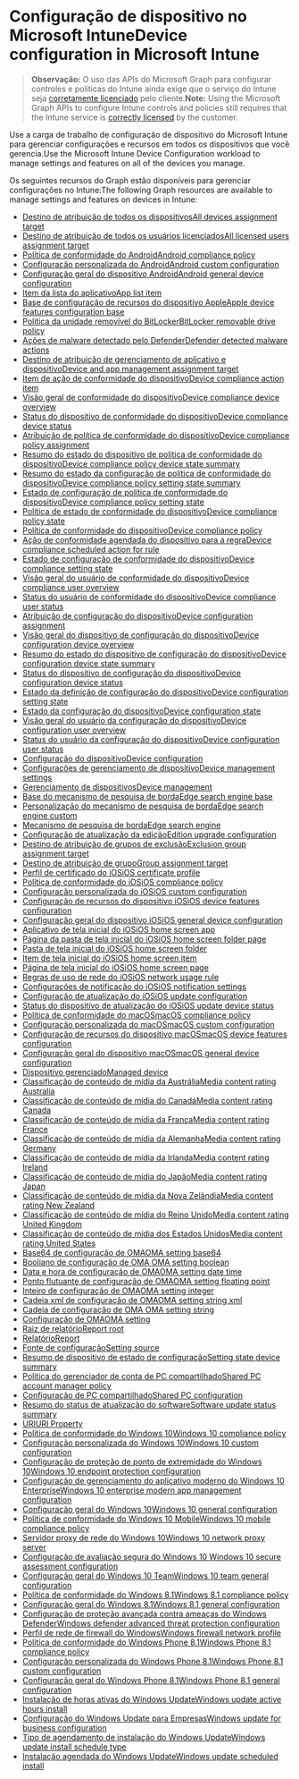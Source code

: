 # <a name="device-configuration-in-microsoft-intune"></a><span data-ttu-id="fba47-101">Configuração de dispositivo no Microsoft Intune</span><span class="sxs-lookup"><span data-stu-id="fba47-101">Device configuration in Microsoft Intune</span></span>

> <span data-ttu-id="fba47-102">**Observação:** O uso das APIs do Microsoft Graph para configurar controles e políticas do Intune ainda exige que o serviço do Intune seja [corretamente licenciado](https://www.microsoft.com/pt-BR/cloud-platform/microsoft-intune-pricing) pelo cliente.</span><span class="sxs-lookup"><span data-stu-id="fba47-102">**Note:** Using the Microsoft Graph APIs to configure Intune controls and policies still requires that the Intune service is [correctly licensed](https://www.microsoft.com/pt-BR/cloud-platform/microsoft-intune-pricing) by the customer.</span></span>

<span data-ttu-id="fba47-103">Use a carga de trabalho de configuração de dispositivo do Microsoft Intune para gerenciar configurações e recursos em todos os dispositivos que você gerencia.</span><span class="sxs-lookup"><span data-stu-id="fba47-103">Use the Microsoft Intune Device Configuration workload to manage settings and features on all of the devices you manage.</span></span>

<span data-ttu-id="fba47-104">Os seguintes recursos do Graph estão disponíveis para gerenciar configurações no Intune:</span><span class="sxs-lookup"><span data-stu-id="fba47-104">The following Graph resources are available to manage settings and features on devices in Intune:</span></span>

- [<span data-ttu-id="fba47-105">Destino de atribuição de todos os dispositivos</span><span class="sxs-lookup"><span data-stu-id="fba47-105">All devices assignment target</span></span>](intune_deviceconfig_alldevicesassignmenttarget.md)
- [<span data-ttu-id="fba47-106">Destino de atribuição de todos os usuários licenciados</span><span class="sxs-lookup"><span data-stu-id="fba47-106">All licensed users assignment target</span></span>](intune_deviceconfig_alllicensedusersassignmenttarget.md)
- [<span data-ttu-id="fba47-107">Política de conformidade do Android</span><span class="sxs-lookup"><span data-stu-id="fba47-107">Android compliance policy</span></span>](intune_deviceconfig_androidcompliancepolicy.md)
- [<span data-ttu-id="fba47-108">Configuração personalizada do Android</span><span class="sxs-lookup"><span data-stu-id="fba47-108">Android custom configuration</span></span>](intune_deviceconfig_androidcustomconfiguration.md)
- [<span data-ttu-id="fba47-109">Configuração geral do dispositivo Android</span><span class="sxs-lookup"><span data-stu-id="fba47-109">Android general device configuration</span></span>](intune_deviceconfig_androidgeneraldeviceconfiguration.md)
- [<span data-ttu-id="fba47-110">Item da lista do aplicativo</span><span class="sxs-lookup"><span data-stu-id="fba47-110">App list item</span></span>](intune_deviceconfig_applistitem.md)
- [<span data-ttu-id="fba47-111">Base de configuração de recursos do dispositivo Apple</span><span class="sxs-lookup"><span data-stu-id="fba47-111">Apple device features configuration base</span></span>](intune_deviceconfig_appledevicefeaturesconfigurationbase.md)
- [<span data-ttu-id="fba47-112">Política da unidade removível do BitLocker</span><span class="sxs-lookup"><span data-stu-id="fba47-112">BitLocker removable drive policy</span></span>](intune_deviceconfig_bitlockerremovabledrivepolicy.md)
- [<span data-ttu-id="fba47-113">Ações de malware detectado pelo Defender</span><span class="sxs-lookup"><span data-stu-id="fba47-113">Defender detected malware actions</span></span>](intune_deviceconfig_defenderdetectedmalwareactions.md)
- [<span data-ttu-id="fba47-114">Destino de atribuição de gerenciamento de aplicativo e dispositivo</span><span class="sxs-lookup"><span data-stu-id="fba47-114">Device and app management assignment target</span></span>](intune_deviceconfig_deviceandappmanagementassignmenttarget.md)
- [<span data-ttu-id="fba47-115">Item de ação de conformidade do dispositivo</span><span class="sxs-lookup"><span data-stu-id="fba47-115">Device compliance action item</span></span>](intune_deviceconfig_devicecomplianceactionitem.md)
- [<span data-ttu-id="fba47-116">Visão geral de conformidade do dispositivo</span><span class="sxs-lookup"><span data-stu-id="fba47-116">Device compliance device overview</span></span>](intune_deviceconfig_devicecompliancedeviceoverview.md)
- [<span data-ttu-id="fba47-117">Status do dispositivo de conformidade do dispositivo</span><span class="sxs-lookup"><span data-stu-id="fba47-117">Device compliance device status</span></span>](intune_deviceconfig_devicecompliancedevicestatus.md)
- [<span data-ttu-id="fba47-118">Atribuição de política de conformidade do dispositivo</span><span class="sxs-lookup"><span data-stu-id="fba47-118">Device compliance policy assignment</span></span>](intune_deviceconfig_devicecompliancepolicyassignment.md)
- [<span data-ttu-id="fba47-119">Resumo do estado do dispositivo de política de conformidade do dispositivo</span><span class="sxs-lookup"><span data-stu-id="fba47-119">Device compliance policy device state summary</span></span>](intune_deviceconfig_devicecompliancepolicydevicestatesummary.md)
- [<span data-ttu-id="fba47-120">Resumo do estado da configuração de política de conformidade do dispositivo</span><span class="sxs-lookup"><span data-stu-id="fba47-120">Device compliance policy setting state summary</span></span>](intune_deviceconfig_devicecompliancepolicysettingstatesummary.md)
- [<span data-ttu-id="fba47-121">Estado de configuração de política de conformidade do dispositivo</span><span class="sxs-lookup"><span data-stu-id="fba47-121">Device compliance policy setting state</span></span>](intune_deviceconfig_devicecompliancepolicysettingstate.md)
- [<span data-ttu-id="fba47-122">Política de estado de conformidade do dispositivo</span><span class="sxs-lookup"><span data-stu-id="fba47-122">Device compliance policy state</span></span>](intune_deviceconfig_devicecompliancepolicystate.md)
- [<span data-ttu-id="fba47-123">Política de conformidade do dispositivo</span><span class="sxs-lookup"><span data-stu-id="fba47-123">Device compliance policy</span></span>](intune_deviceconfig_devicecompliancepolicy.md)
- [<span data-ttu-id="fba47-124">Ação de conformidade agendada do dispositivo para a regra</span><span class="sxs-lookup"><span data-stu-id="fba47-124">Device compliance scheduled action for rule</span></span>](intune_deviceconfig_devicecompliancescheduledactionforrule.md)
- [<span data-ttu-id="fba47-125">Estado de configuração de conformidade do dispositivo</span><span class="sxs-lookup"><span data-stu-id="fba47-125">Device compliance setting state</span></span>](intune_deviceconfig_devicecompliancesettingstate.md)
- [<span data-ttu-id="fba47-126">Visão geral do usuário de conformidade do dispositivo</span><span class="sxs-lookup"><span data-stu-id="fba47-126">Device compliance user overview</span></span>](intune_deviceconfig_devicecomplianceuseroverview.md)
- [<span data-ttu-id="fba47-127">Status do usuário de conformidade do dispositivo</span><span class="sxs-lookup"><span data-stu-id="fba47-127">Device compliance user status</span></span>](intune_deviceconfig_devicecomplianceuserstatus.md)
- [<span data-ttu-id="fba47-128">Atribuição de configuração do dispositivo</span><span class="sxs-lookup"><span data-stu-id="fba47-128">Device configuration assignment</span></span>](intune_deviceconfig_deviceconfigurationassignment.md)
- [<span data-ttu-id="fba47-129">Visão geral do dispositivo de configuração do dispositivo</span><span class="sxs-lookup"><span data-stu-id="fba47-129">Device configuration device overview</span></span>](intune_deviceconfig_deviceconfigurationdeviceoverview.md)
- [<span data-ttu-id="fba47-130">Resumo do estado do dispositivo de configuração do dispositivo</span><span class="sxs-lookup"><span data-stu-id="fba47-130">Device configuration device state summary</span></span>](intune_deviceconfig_deviceconfigurationdevicestatesummary.md)
- [<span data-ttu-id="fba47-131">Status do dispositivo de configuração do dispositivo</span><span class="sxs-lookup"><span data-stu-id="fba47-131">Device configuration device status</span></span>](intune_deviceconfig_deviceconfigurationdevicestatus.md)
- [<span data-ttu-id="fba47-132">Estado da definição de configuração do dispositivo</span><span class="sxs-lookup"><span data-stu-id="fba47-132">Device configuration setting state</span></span>](intune_deviceconfig_deviceconfigurationsettingstate.md)
- [<span data-ttu-id="fba47-133">Estado da configuração do dispositivo</span><span class="sxs-lookup"><span data-stu-id="fba47-133">Device configuration state</span></span>](intune_deviceconfig_deviceconfigurationstate.md)
- [<span data-ttu-id="fba47-134">Visão geral do usuário da configuração do dispositivo</span><span class="sxs-lookup"><span data-stu-id="fba47-134">Device configuration user overview</span></span>](intune_deviceconfig_deviceconfigurationuseroverview.md)
- [<span data-ttu-id="fba47-135">Status do usuário da configuração do dispositivo</span><span class="sxs-lookup"><span data-stu-id="fba47-135">Device configuration user status</span></span>](intune_deviceconfig_deviceconfigurationuserstatus.md)
- [<span data-ttu-id="fba47-136">Configuração do dispositivo</span><span class="sxs-lookup"><span data-stu-id="fba47-136">Device configuration</span></span>](intune_deviceconfig_deviceconfiguration.md)
- [<span data-ttu-id="fba47-137">Configurações de gerenciamento de dispositivo</span><span class="sxs-lookup"><span data-stu-id="fba47-137">Device management settings</span></span>](intune_deviceconfig_devicemanagementsettings.md)
- [<span data-ttu-id="fba47-138">Gerenciamento de dispositivos</span><span class="sxs-lookup"><span data-stu-id="fba47-138">Device management</span></span>](intune_deviceconfig_devicemanagement.md)
- [<span data-ttu-id="fba47-139">Base do mecanismo de pesquisa de borda</span><span class="sxs-lookup"><span data-stu-id="fba47-139">Edge search engine base</span></span>](intune_deviceconfig_edgesearchenginebase.md)
- [<span data-ttu-id="fba47-140">Personalização do mecanismo de pesquisa de borda</span><span class="sxs-lookup"><span data-stu-id="fba47-140">Edge search engine custom</span></span>](intune_deviceconfig_edgesearchenginecustom.md)
- [<span data-ttu-id="fba47-141">Mecanismo de pesquisa de borda</span><span class="sxs-lookup"><span data-stu-id="fba47-141">Edge search engine</span></span>](intune_deviceconfig_edgesearchengine.md)
- [<span data-ttu-id="fba47-142">Configuração de atualização da edição</span><span class="sxs-lookup"><span data-stu-id="fba47-142">Edition upgrade configuration</span></span>](intune_deviceconfig_editionupgradeconfiguration.md)
- [<span data-ttu-id="fba47-143">Destino de atribuição de grupos de exclusão</span><span class="sxs-lookup"><span data-stu-id="fba47-143">Exclusion group assignment target</span></span>](intune_deviceconfig_exclusiongroupassignmenttarget.md)
- [<span data-ttu-id="fba47-144">Destino de atribuição de grupo</span><span class="sxs-lookup"><span data-stu-id="fba47-144">Group assignment target</span></span>](intune_deviceconfig_groupassignmenttarget.md)
- [<span data-ttu-id="fba47-145">Perfil de certificado do iOS</span><span class="sxs-lookup"><span data-stu-id="fba47-145">iOS certificate profile</span></span>](intune_deviceconfig_ioscertificateprofile.md)
- [<span data-ttu-id="fba47-146">Política de conformidade do iOS</span><span class="sxs-lookup"><span data-stu-id="fba47-146">iOS compliance policy</span></span>](intune_deviceconfig_ioscompliancepolicy.md)
- [<span data-ttu-id="fba47-147">Configuração personalizada do iOS</span><span class="sxs-lookup"><span data-stu-id="fba47-147">iOS custom configuration</span></span>](intune_deviceconfig_ioscustomconfiguration.md)
- [<span data-ttu-id="fba47-148">Configuração de recursos do dispositivo iOS</span><span class="sxs-lookup"><span data-stu-id="fba47-148">iOS device features configuration</span></span>](intune_deviceconfig_iosdevicefeaturesconfiguration.md)
- [<span data-ttu-id="fba47-149">Configuração geral do dispositivo iOS</span><span class="sxs-lookup"><span data-stu-id="fba47-149">iOS general device configuration</span></span>](intune_deviceconfig_iosgeneraldeviceconfiguration.md)
- [<span data-ttu-id="fba47-150">Aplicativo de tela inicial do iOS</span><span class="sxs-lookup"><span data-stu-id="fba47-150">iOS home screen app</span></span>](intune_deviceconfig_ioshomescreenapp.md)
- [<span data-ttu-id="fba47-151">Página da pasta de tela inicial do iOS</span><span class="sxs-lookup"><span data-stu-id="fba47-151">iOS home screen folder page</span></span>](intune_deviceconfig_ioshomescreenfolderpage.md)
- [<span data-ttu-id="fba47-152">Pasta de tela inicial do iOS</span><span class="sxs-lookup"><span data-stu-id="fba47-152">iOS home screen folder</span></span>](intune_deviceconfig_ioshomescreenfolder.md)
- [<span data-ttu-id="fba47-153">Item de tela inicial do iOS</span><span class="sxs-lookup"><span data-stu-id="fba47-153">iOS home screen item</span></span>](intune_deviceconfig_ioshomescreenitem.md)
- [<span data-ttu-id="fba47-154">Página de tela inicial do iOS</span><span class="sxs-lookup"><span data-stu-id="fba47-154">iOS home screen page</span></span>](intune_deviceconfig_ioshomescreenpage.md)
- [<span data-ttu-id="fba47-155">Regras de uso de rede do iOS</span><span class="sxs-lookup"><span data-stu-id="fba47-155">iOS network usage rule</span></span>](intune_deviceconfig_iosnetworkusagerule.md)
- [<span data-ttu-id="fba47-156">Configurações de notificação do iOS</span><span class="sxs-lookup"><span data-stu-id="fba47-156">iOS notification settings</span></span>](intune_deviceconfig_iosnotificationsettings.md)
- [<span data-ttu-id="fba47-157">Configuração de atualização do iOS</span><span class="sxs-lookup"><span data-stu-id="fba47-157">iOS update configuration</span></span>](intune_deviceconfig_iosupdateconfiguration.md)
- [<span data-ttu-id="fba47-158">Status do dispositivo de atualização do iOS</span><span class="sxs-lookup"><span data-stu-id="fba47-158">iOS update device status</span></span>](intune_deviceconfig_iosupdatedevicestatus.md)
- [<span data-ttu-id="fba47-159">Política de conformidade do macOS</span><span class="sxs-lookup"><span data-stu-id="fba47-159">macOS compliance policy</span></span>](intune_deviceconfig_macoscompliancepolicy.md)
- [<span data-ttu-id="fba47-160">Configuração personalizada do macOS</span><span class="sxs-lookup"><span data-stu-id="fba47-160">macOS custom configuration</span></span>](intune_deviceconfig_macoscustomconfiguration.md)
- [<span data-ttu-id="fba47-161">Configuração de recursos do dispositivo macOS</span><span class="sxs-lookup"><span data-stu-id="fba47-161">macOS device features configuration</span></span>](intune_deviceconfig_macosdevicefeaturesconfiguration.md)
- [<span data-ttu-id="fba47-162">Configuração geral do dispositivo macOS</span><span class="sxs-lookup"><span data-stu-id="fba47-162">macOS general device configuration</span></span>](intune_deviceconfig_macosgeneraldeviceconfiguration.md)
- [<span data-ttu-id="fba47-163">Dispositivo gerenciado</span><span class="sxs-lookup"><span data-stu-id="fba47-163">Managed device</span></span>](intune_deviceconfig_manageddevice.md)
- [<span data-ttu-id="fba47-164">Classificação de conteúdo de mídia da Austrália</span><span class="sxs-lookup"><span data-stu-id="fba47-164">Media content rating Australia</span></span>](intune_deviceconfig_mediacontentratingaustralia.md)
- [<span data-ttu-id="fba47-165">Classificação de conteúdo de mídia do Canadá</span><span class="sxs-lookup"><span data-stu-id="fba47-165">Media content rating Canada</span></span>](intune_deviceconfig_mediacontentratingcanada.md)
- [<span data-ttu-id="fba47-166">Classificação de conteúdo de mídia da França</span><span class="sxs-lookup"><span data-stu-id="fba47-166">Media content rating France</span></span>](intune_deviceconfig_mediacontentratingfrance.md)
- [<span data-ttu-id="fba47-167">Classificação de conteúdo de mídia da Alemanha</span><span class="sxs-lookup"><span data-stu-id="fba47-167">Media content rating Germany</span></span>](intune_deviceconfig_mediacontentratinggermany.md)
- [<span data-ttu-id="fba47-168">Classificação de conteúdo de mídia da Irlanda</span><span class="sxs-lookup"><span data-stu-id="fba47-168">Media content rating Ireland</span></span>](intune_deviceconfig_mediacontentratingireland.md)
- [<span data-ttu-id="fba47-169">Classificação de conteúdo de mídia do Japão</span><span class="sxs-lookup"><span data-stu-id="fba47-169">Media content rating Japan</span></span>](intune_deviceconfig_mediacontentratingjapan.md)
- [<span data-ttu-id="fba47-170">Classificação de conteúdo de mídia da Nova Zelândia</span><span class="sxs-lookup"><span data-stu-id="fba47-170">Media content rating New Zealand</span></span>](intune_deviceconfig_mediacontentratingnewzealand.md)
- [<span data-ttu-id="fba47-171">Classificação de conteúdo de mídia do Reino Unido</span><span class="sxs-lookup"><span data-stu-id="fba47-171">Media content rating United Kingdom</span></span>](intune_deviceconfig_mediacontentratingunitedkingdom.md)
- [<span data-ttu-id="fba47-172">Classificação de conteúdo de mídia dos Estados Unidos</span><span class="sxs-lookup"><span data-stu-id="fba47-172">Media content rating United States</span></span>](intune_deviceconfig_mediacontentratingunitedstates.md)
- [<span data-ttu-id="fba47-173">Base64 de configuração de OMA</span><span class="sxs-lookup"><span data-stu-id="fba47-173">OMA setting base64</span></span>](intune_deviceconfig_omasettingbase64.md)
- [<span data-ttu-id="fba47-174">Booliano de configuração de OMA </span><span class="sxs-lookup"><span data-stu-id="fba47-174">OMA setting boolean</span></span>](intune_deviceconfig_omasettingboolean.md)
- [<span data-ttu-id="fba47-175">Data e hora de configuração de OMA</span><span class="sxs-lookup"><span data-stu-id="fba47-175">OMA setting date time</span></span>](intune_deviceconfig_omasettingdatetime.md)
- [<span data-ttu-id="fba47-176">Ponto flutuante de configuração de OMA</span><span class="sxs-lookup"><span data-stu-id="fba47-176">OMA setting floating point</span></span>](intune_deviceconfig_omasettingfloatingpoint.md)
- [<span data-ttu-id="fba47-177">Inteiro de configuração de OMA</span><span class="sxs-lookup"><span data-stu-id="fba47-177">OMA setting integer</span></span>](intune_deviceconfig_omasettinginteger.md)
- [<span data-ttu-id="fba47-178">Cadeia xml de configuração de OMA</span><span class="sxs-lookup"><span data-stu-id="fba47-178">OMA setting string xml</span></span>](intune_deviceconfig_omasettingstringxml.md)
- [<span data-ttu-id="fba47-179">Cadeia de configuração de OMA </span><span class="sxs-lookup"><span data-stu-id="fba47-179">OMA setting string</span></span>](intune_deviceconfig_omasettingstring.md)
- [<span data-ttu-id="fba47-180">Configuração de OMA</span><span class="sxs-lookup"><span data-stu-id="fba47-180">OMA setting</span></span>](intune_deviceconfig_omasetting.md)
- [<span data-ttu-id="fba47-181">Raiz de relatório</span><span class="sxs-lookup"><span data-stu-id="fba47-181">Report root</span></span>](intune_deviceconfig_reportroot.md)
- [<span data-ttu-id="fba47-182">Relatório</span><span class="sxs-lookup"><span data-stu-id="fba47-182">Report</span></span>](intune_deviceconfig_report.md)
- [<span data-ttu-id="fba47-183">Fonte de configuração</span><span class="sxs-lookup"><span data-stu-id="fba47-183">Setting source</span></span>](intune_deviceconfig_settingsource.md)
- [<span data-ttu-id="fba47-184">Resumo de dispositivo de estado de configuração</span><span class="sxs-lookup"><span data-stu-id="fba47-184">Setting state device summary</span></span>](intune_deviceconfig_settingstatedevicesummary.md)
- [<span data-ttu-id="fba47-185">Política do gerenciador de conta de PC compartilhado</span><span class="sxs-lookup"><span data-stu-id="fba47-185">Shared PC account manager policy</span></span>](intune_deviceconfig_sharedpcaccountmanagerpolicy.md)
- [<span data-ttu-id="fba47-186">Configuração de PC compartilhado</span><span class="sxs-lookup"><span data-stu-id="fba47-186">Shared PC configuration</span></span>](intune_deviceconfig_sharedpcconfiguration.md)
- [<span data-ttu-id="fba47-187">Resumo do status de atualização do software</span><span class="sxs-lookup"><span data-stu-id="fba47-187">Software update status summary</span></span>](intune_deviceconfig_softwareupdatestatussummary.md)
- [<span data-ttu-id="fba47-188">URI</span><span class="sxs-lookup"><span data-stu-id="fba47-188">URI Property</span></span>](intune_deviceconfig_uri.md)
- [<span data-ttu-id="fba47-189">Política de conformidade do Windows 10</span><span class="sxs-lookup"><span data-stu-id="fba47-189">Windows 10 compliance policy</span></span>](intune_deviceconfig_windows10compliancepolicy.md)
- [<span data-ttu-id="fba47-190">Configuração personalizada do Windows 10</span><span class="sxs-lookup"><span data-stu-id="fba47-190">Windows 10 custom configuration</span></span>](intune_deviceconfig_windows10customconfiguration.md)
- [<span data-ttu-id="fba47-191">Configuração de proteção de ponto de extremidade do Windows 10</span><span class="sxs-lookup"><span data-stu-id="fba47-191">Windows 10 endpoint protection configuration</span></span>](intune_deviceconfig_windows10endpointprotectionconfiguration.md)
- [<span data-ttu-id="fba47-192">Configuração de gerenciamento do aplicativo moderno do Windows 10 Enterprise</span><span class="sxs-lookup"><span data-stu-id="fba47-192">Windows 10 enterprise modern app management configuration</span></span>](intune_deviceconfig_windows10enterprisemodernappmanagementconfiguration.md)
- [<span data-ttu-id="fba47-193">Configuração geral do Windows 10</span><span class="sxs-lookup"><span data-stu-id="fba47-193">Windows 10 general configuration</span></span>](intune_deviceconfig_windows10generalconfiguration.md)
- [<span data-ttu-id="fba47-194">Política de conformidade do Windows 10 Mobile</span><span class="sxs-lookup"><span data-stu-id="fba47-194">Windows 10 mobile compliance policy</span></span>](intune_deviceconfig_windows10mobilecompliancepolicy.md)
- [<span data-ttu-id="fba47-195">Servidor proxy de rede do Windows 10</span><span class="sxs-lookup"><span data-stu-id="fba47-195">Windows 10 network proxy server</span></span>](intune_deviceconfig_windows10networkproxyserver.md)
- [<span data-ttu-id="fba47-196">Configuração de avaliação segura do Windows 10 </span><span class="sxs-lookup"><span data-stu-id="fba47-196">Windows 10 secure assessment configuration</span></span>](intune_deviceconfig_windows10secureassessmentconfiguration.md)
- [<span data-ttu-id="fba47-197">Configuração geral do Windows 10 Team</span><span class="sxs-lookup"><span data-stu-id="fba47-197">Windows 10 team general configuration</span></span>](intune_deviceconfig_windows10teamgeneralconfiguration.md)
- [<span data-ttu-id="fba47-198">Política de conformidade do Windows 8.1</span><span class="sxs-lookup"><span data-stu-id="fba47-198">Windows 8.1 compliance policy</span></span>](intune_deviceconfig_windows81compliancepolicy.md)
- [<span data-ttu-id="fba47-199">Configuração geral do Windows 8.1</span><span class="sxs-lookup"><span data-stu-id="fba47-199">Windows 8.1 general configuration</span></span>](intune_deviceconfig_windows81generalconfiguration.md)
- [<span data-ttu-id="fba47-200">Configuração de proteção avançada contra ameaças do Windows Defender</span><span class="sxs-lookup"><span data-stu-id="fba47-200">Windows defender advanced threat protection configuration</span></span>](intune_deviceconfig_windowsdefenderadvancedthreatprotectionconfiguration.md)
- [<span data-ttu-id="fba47-201">Perfil de rede de firewall do Windows</span><span class="sxs-lookup"><span data-stu-id="fba47-201">Windows firewall network profile</span></span>](intune_deviceconfig_windowsfirewallnetworkprofile.md)
- [<span data-ttu-id="fba47-202">Política de conformidade do Windows Phone 8.1</span><span class="sxs-lookup"><span data-stu-id="fba47-202">Windows Phone 8.1 compliance policy</span></span>](intune_deviceconfig_windowsphone81compliancepolicy.md)
- [<span data-ttu-id="fba47-203">Configuração personalizada do Windows Phone 8.1</span><span class="sxs-lookup"><span data-stu-id="fba47-203">Windows Phone 8.1 custom configuration</span></span>](intune_deviceconfig_windowsphone81customconfiguration.md)
- [<span data-ttu-id="fba47-204">Configuração geral do Windows Phone 8.1</span><span class="sxs-lookup"><span data-stu-id="fba47-204">Windows Phone 8.1 general configuration</span></span>](intune_deviceconfig_windowsphone81generalconfiguration.md)
- [<span data-ttu-id="fba47-205">Instalação de horas ativas do Windows Update</span><span class="sxs-lookup"><span data-stu-id="fba47-205">Windows update active hours install</span></span>](intune_deviceconfig_windowsupdateactivehoursinstall.md)
- [<span data-ttu-id="fba47-206">Configuração do Windows Update para Empresas</span><span class="sxs-lookup"><span data-stu-id="fba47-206">Windows update for business configuration</span></span>](intune_deviceconfig_windowsupdateforbusinessconfiguration.md)
- [<span data-ttu-id="fba47-207">Tipo de agendamento de instalação do Windows Update</span><span class="sxs-lookup"><span data-stu-id="fba47-207">Windows update install schedule type</span></span>](intune_deviceconfig_windowsupdateinstallscheduletype.md)
- [<span data-ttu-id="fba47-208">Instalação agendada do Windows Update</span><span class="sxs-lookup"><span data-stu-id="fba47-208">Windows update scheduled install</span></span>](intune_deviceconfig_windowsupdatescheduledinstall.md)
